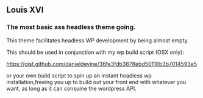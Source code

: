 ## Louis XVI

### The most basic ass headless theme going.

This theme facilitates headless WP development by being almost empty.

This should be used in conjunction with my wp build script (OSX only):

https://gist.github.com/danieldevine/36fe3fdb3878ebd50118b3b7014593e5

or your own build script to spin up an instant headless wp installation,freeing you up to build out your front end with whatever you want, as long as it can consume the wordpress API.
